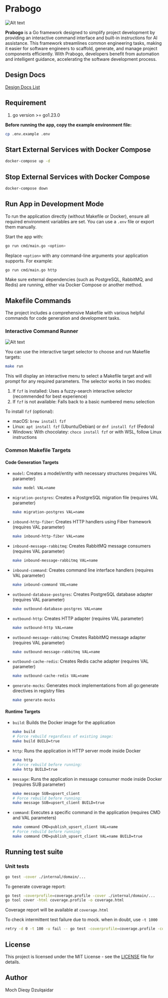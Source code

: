 # Prabogo

![Alt text](./design-docs/images/icon.png "Prabogo Icon")

**Prabogo** is a Go framework designed to simplify project development by providing an interactive command interface and built-in instructions for AI assistance. This framework streamlines common engineering tasks, making it easier for software engineers to scaffold, generate, and manage project components efficiently. With Prabogo, developers benefit from automation and intelligent guidance, accelerating the software development process.

## Design Docs

[Design Docs List](./design-docs)

## Requirement

1. go version >= go1.23.0

**Before running the app, copy the example environment file:**

```sh
cp .env.example .env
```

## Start External Services with Docker Compose

```sh
docker-compose up -d
```

## Stop External Services with Docker Compose

```sh
docker-compose down
```

## Run App in Development Mode

To run the application directly (without Makefile or Docker), ensure all required environment variables are set. You can use a `.env` file or export them manually.

Start the app with:

```sh
go run cmd/main.go <option>
```

Replace `<option>` with any command-line arguments your application supports. For example:

```sh
go run cmd/main.go http
```

Make sure external dependencies (such as PostgreSQL, RabbitMQ, and Redis) are running, either via Docker Compose or another method.

## Makefile Commands

The project includes a comprehensive Makefile with various helpful commands for code generation and development tasks.

### Interactive Command Runner

![Alt text](./design-docs/images/option.gif "Option")

You can use the interactive target selector to choose and run Makefile targets:

```sh
make run
```

This will display an interactive menu to select a Makefile target and will prompt for any required parameters. The selector works in two modes:

1. If `fzf` is installed: Uses a fuzzy-search interactive selector (recommended for best experience)
2. If `fzf` is not available: Falls back to a basic numbered menu selection

To install `fzf` (optional):
- macOS: `brew install fzf`
- Linux: `apt install fzf` (Ubuntu/Debian) or `dnf install fzf` (Fedora)
- Windows: With chocolatey: `choco install fzf` or with WSL, follow Linux instructions

### Common Makefile Targets

#### Code Generation Targets

- `model`: Creates a model/entity with necessary structures (requires VAL parameter)
  ```sh
  make model VAL=name
  ```

- `migration-postgres`: Creates a PostgreSQL migration file (requires VAL parameter)
  ```sh
  make migration-postgres VAL=name
  ```

- `inbound-http-fiber`: Creates HTTP handlers using Fiber framework (requires VAL parameter)
  ```sh
  make inbound-http-fiber VAL=name
  ```

- `inbound-message-rabbitmq`: Creates RabbitMQ message consumers (requires VAL parameter)
  ```sh
  make inbound-message-rabbitmq VAL=name
  ```

- `inbound-command`: Creates command line interface handlers (requires VAL parameter)
  ```sh
  make inbound-command VAL=name
  ```

- `outbound-database-postgres`: Creates PostgreSQL database adapter (requires VAL parameter)
  ```sh
  make outbound-database-postgres VAL=name
  ```

- `outbound-http`: Creates HTTP adapter (requires VAL parameter)
  ```sh
  make outbound-http VAL=name
  ```

- `outbound-message-rabbitmq`: Creates RabbitMQ message adapter (requires VAL parameter)
  ```sh
  make outbound-message-rabbitmq VAL=name
  ```

- `outbound-cache-redis`: Creates Redis cache adapter (requires VAL parameter)
  ```sh
  make outbound-cache-redis VAL=name
  ```

- `generate-mocks`: Generates mock implementations from all go:generate directives in registry files
  ```sh
  make generate-mocks
  ```

#### Runtime Targets

- `build`: Builds the Docker image for the application
  ```sh
  make build
  # Force rebuild regardless of existing image:
  make build BUILD=true
  ```

- `http`: Runs the application in HTTP server mode inside Docker
  ```sh
  make http
  # Force rebuild before running:
  make http BUILD=true
  ```

- `message`: Runs the application in message consumer mode inside Docker (requires SUB parameter)
  ```sh
  make message SUB=upsert_client
  # Force rebuild before running:
  make message SUB=upsert_client BUILD=true
  ```

- `command`: Executes a specific command in the application (requires CMD and VAL parameters)
  ```sh
  make command CMD=publish_upsert_client VAL=name
  # Force rebuild before running:
  make command CMD=publish_upsert_client VAL=name BUILD=true
  ```

## Running test suite

### Unit tests

```sh
go test -cover ./internal/domain/...
```

To generate coverage report:

```sh
go test -coverprofile=coverage.profile -cover ./internal/domain/...
go tool cover -html coverage.profile -o coverage.html
```

Coverage report will be available at `coverage.html`

To check intermittent test failure due to mock. when in doubt, use `-t 1000`
```sh
retry -d 0 -t 100 -u fail -- go test -coverprofile=coverage.profile -cover ./internal/domain/... -count=1
```

## License

This project is licensed under the MIT License - see the [LICENSE](LICENSE) file for details.

## Author

Moch Dieqy Dzulqaidar
